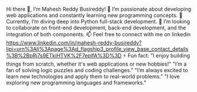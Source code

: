 Hi there 👋, I’m Mahesh Reddy Busireddy!
👀 I’m passionate about developing web applications and constantly learning new programming concepts.
🌱 Currently, I’m diving deep into Python full-stack development.
💞️ I’m looking to collaborate on front-end development, back-end development, and the integration of both components.
📫 Feel free to connect with me on linkedin https://www.linkedin.com/in/mahesh-reddy-busireddy?lipi=urn%3Ali%3Apage%3Ad_flagship3_profile_view_base_contact_details%3B%2BpRj7s9ETkiHTVK%2F7eplfA%3D%3D
⚡ Fun fact: 
"I enjoy building things from scratch, whether it's web applications or new hobbies!"
"I’m a fan of solving logic puzzles and coding challenges."
"I’m always excited to learn new technologies and apply them to real-world problems."
"I love exploring new programming languages and frameworks."


<!---
maheshreddy55/maheshreddy55 is a ✨ special ✨ repository because its `README.md` (this file) appears on your GitHub profile.
You can click the Preview link to take a look at your changes.
--->
